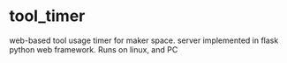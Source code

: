 # tool_timer
web-based tool usage timer for maker space. server implemented in flask python web framework. Runs on linux, and PC
